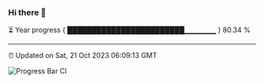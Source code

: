 ### Hi there 👋

⏳ Year progress { ████████████████████████▁▁▁▁▁▁ } 80.34 %

---

⏰ Updated on Sat, 21 Oct 2023 06:09:13 GMT

![Progress Bar CI](https://github.com/Shyam-Makwana/GitHub-Actions-Demo/workflows/Progress%20Bar%20CI/badge.svg)
